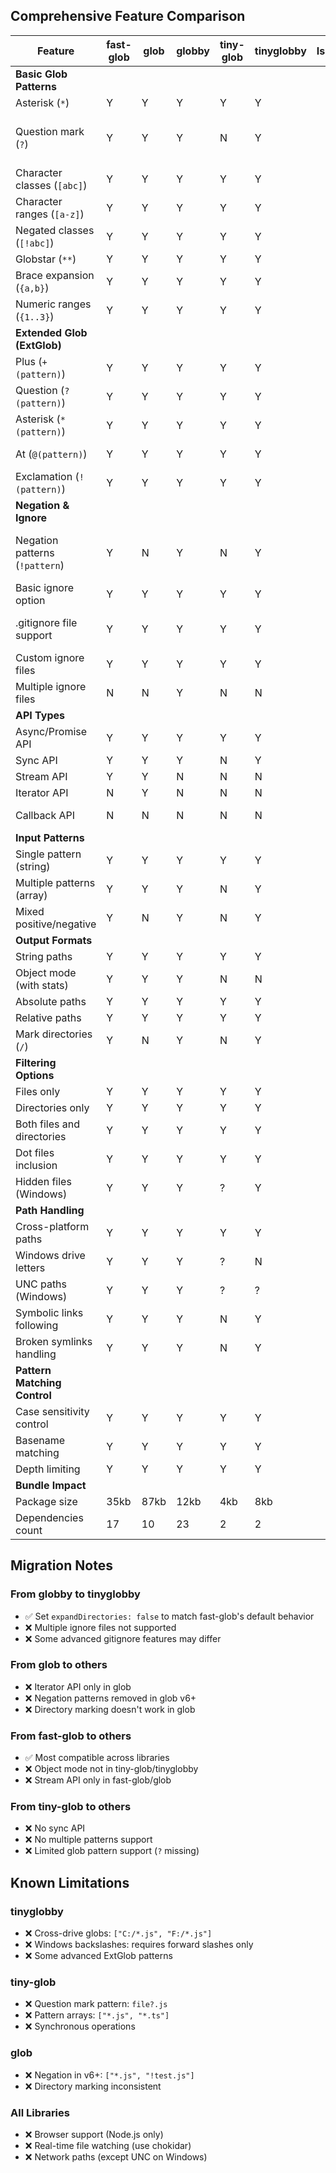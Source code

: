 ## Comprehensive Feature Comparison

| Feature | fast-glob | glob | globby | tiny-glob | tinyglobby | Issues | PR | Note |
|---------|-----------|------|--------|-----------|------------|--------|-----|------|
| **Basic Glob Patterns** |
| Asterisk (`*`) | Y | Y | Y | Y | Y | | | |
| Question mark (`?`) | Y | Y | Y | N | Y | | | tiny-glob doesn't support `?` pattern |
| Character classes (`[abc]`) | Y | Y | Y | Y | Y | | | |
| Character ranges (`[a-z]`) | Y | Y | Y | Y | Y | | | |
| Negated classes (`[!abc]`) | Y | Y | Y | Y | Y | | | |
| Globstar (`**`) | Y | Y | Y | Y | Y | | | |
| Brace expansion (`{a,b}`) | Y | Y | Y | Y | Y | | | |
| Numeric ranges (`{1..3}`) | Y | Y | Y | Y | Y | | | |
| **Extended Glob (ExtGlob)** |
| Plus (`+(pattern)`) | Y | Y | Y | Y | Y | | | One or more |
| Question (`?(pattern)`) | Y | Y | Y | Y | Y | | | Zero or one |
| Asterisk (`*(pattern)`) | Y | Y | Y | Y | Y | | | Zero or more |
| At (`@(pattern)`) | Y | Y | Y | Y | Y | | | Exactly one |
| Exclamation (`!(pattern)`) | Y | Y | Y | Y | Y | | | Not matching |
| **Negation & Ignore** |
| Negation patterns (`!pattern`) | Y | N | Y | N | Y | | | glob v6+ removed, tiny-glob no arrays |
| Basic ignore option | Y | Y | Y | Y | Y | | | |
| .gitignore file support | Y | Y | Y | Y | Y | | | All have basic support |
| Custom ignore files | Y | Y | Y | Y | Y | | | |
| Multiple ignore files | N | N | Y | N | N | | | |
| **API Types** |
| Async/Promise API | Y | Y | Y | Y | Y | | | |
| Sync API | Y | Y | Y | N | Y | | | |
| Stream API | Y | Y | N | N | N | | | |
| Iterator API | N | Y | N | N | N | | | |
| Callback API | N | N | N | N | N | | | Legacy style |
| **Input Patterns** |
| Single pattern (string) | Y | Y | Y | Y | Y | | | |
| Multiple patterns (array) | Y | Y | Y | N | Y | | | |
| Mixed positive/negative | Y | N | Y | N | Y | | | |
| **Output Formats** |
| String paths | Y | Y | Y | Y | Y | | | |
| Object mode (with stats) | Y | Y | Y | N | N | | | |
| Absolute paths | Y | Y | Y | Y | Y | | | |
| Relative paths | Y | Y | Y | Y | Y | | | |
| Mark directories (`/`) | Y | N | Y | N | Y | | | |
| **Filtering Options** |
| Files only | Y | Y | Y | Y | Y | | | |
| Directories only | Y | Y | Y | Y | Y | | | |
| Both files and directories | Y | Y | Y | Y | Y | | | |
| Dot files inclusion | Y | Y | Y | Y | Y | | | |
| Hidden files (Windows) | Y | Y | Y | ? | Y | | | |
| **Path Handling** |
| Cross-platform paths | Y | Y | Y | Y | Y | | | |
| Windows drive letters | Y | Y | Y | ? | N | | | tinyglobby limitation |
| UNC paths (Windows) | Y | Y | Y | ? | ? | | | |
| Symbolic links following | Y | Y | Y | N | Y | | | |
| Broken symlinks handling | Y | Y | Y | N | Y | | | |
| **Pattern Matching Control** |
| Case sensitivity control | Y | Y | Y | Y | Y | | | |
| Basename matching | Y | Y | Y | Y | Y | | | |
| Depth limiting | Y | Y | Y | Y | Y | | | |
| **Bundle Impact** |
| Package size | 35kb | 87kb | 12kb | 4kb | 8kb | | | |
| Dependencies count | 17 | 10 | 23 | 2 | 2 | | | |

## Migration Notes

### From globby to tinyglobby
- ✅ Set `expandDirectories: false` to match fast-glob's default behavior
- ❌ Multiple ignore files not supported
- ❌ Some advanced gitignore features may differ

### From glob to others
- ❌ Iterator API only in glob
- ❌ Negation patterns removed in glob v6+
- ❌ Directory marking doesn't work in glob

### From fast-glob to others
- ✅ Most compatible across libraries
- ❌ Object mode not in tiny-glob/tinyglobby
- ❌ Stream API only in fast-glob/glob

### From tiny-glob to others
- ❌ No sync API
- ❌ No multiple patterns support
- ❌ Limited glob pattern support (`?` missing)

## Known Limitations

### tinyglobby
- ❌ Cross-drive globs: `["C:/*.js", "F:/*.js"]`
- ❌ Windows backslashes: requires forward slashes only
- ❌ Some advanced ExtGlob patterns

### tiny-glob
- ❌ Question mark pattern: `file?.js`
- ❌ Pattern arrays: `["*.js", "*.ts"]`
- ❌ Synchronous operations

### glob
- ❌ Negation in v6+: `["*.js", "!test.js"]`
- ❌ Directory marking inconsistent

### All Libraries
- ❌ Browser support (Node.js only)
- ❌ Real-time file watching (use chokidar)
- ❌ Network paths (except UNC on Windows)
